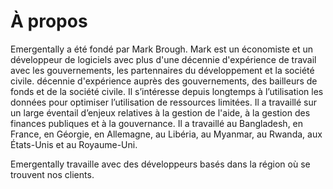 # À propos

Emergentally a été fondé par Mark Brough. Mark est un économiste et un développeur de logiciels avec plus d'une décennie d'expérience de travail avec les gouvernements, les partennaires du développement et la société civile.
décennie d'expérience auprès des gouvernements, des bailleurs de fonds et de la société civile. Il s’intéresse depuis longtemps à l’utilisation les données pour optimiser l’utilisation de ressources limitées. Il a travaillé sur un large éventail d’enjeux relatives à la gestion de l'aide, à la gestion des finances publiques et à la gouvernance. Il a travaillé au Bangladesh, en France, en Géorgie, en Allemagne, au Libéria, au Myanmar, au Rwanda, aux États-Unis et au Royaume-Uni.

Emergentally travaille avec des développeurs basés dans la région où se trouvent nos clients.
